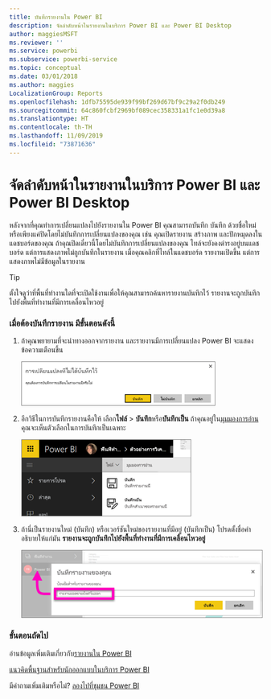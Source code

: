 ```yaml
---
title: บันทึกรายงานใน Power BI
description: จัดลำดับหน้าในรายงานในบริการ Power BI และ Power BI Desktop
author: maggiesMSFT
ms.reviewer: ''
ms.service: powerbi
ms.subservice: powerbi-service
ms.topic: conceptual
ms.date: 03/01/2018
ms.author: maggies
LocalizationGroup: Reports
ms.openlocfilehash: 1dfb75595de939f99bf269d67bf9c29a2f0db249
ms.sourcegitcommit: 64c860fcbf2969bf089cec358331a1fc1e0d39a8
ms.translationtype: HT
ms.contentlocale: th-TH
ms.lasthandoff: 11/09/2019
ms.locfileid: "73871636"
---
```

# <a name="save-a-report-in-power-bi-service-and-power-bi-desktop"></a>จัดลำดับหน้าในรายงานในบริการ Power BI และ Power BI Desktop
หลังจากที่คุณทำการเปลี่ยนแปลงไปยังรายงานใน Power BI คุณสามารถบันทึก บันทึก ด้วยชื่อใหม่ หรือเพียงแค่ปิดโดยไม่บันทึกการเปลี่ยนแปลงของคุณ เช่น คุณเปิดรายงาน สร้างภาพ และปักหมุดลงในแดชบอร์ดของคุณ ถ้าคุณปิดเดี๋ยวนี้โดยไม่บันทึกการเปลี่ยนแปลงของคุณ ไทล์จะยังคงดำรงอยู่บนแดชบอร์ด แต่การแสดงภาพไม่ถูกบันทึกในรายงาน เมื่อคุณคลิกที่ไทล์ในแดชบอร์ด รายงานเปิดขึ้น แต่การแสดงภาพไม่มีข้อมูลในรายงาน

> [!TIP]
> ตั้งใจดูว่าที่พื้นที่ทำงานใดที่จะเปิดใช้งานเพื่อให้คุณสามารถค้นหารายงานบันทึกไว้ รายงานจะถูกบันทึกไปยังพื้นที่ทำงานที่มีการเคลื่อนไหวอยู่
> 
> 

### <a name="to-save-a-report"></a>เมื่อต้องบันทึกรายงาน มีขั้นตอนดังนี้
1. ถ้าคุณพยายามที่จะนำทางออกจากรายงาน และรายงานมีการเปลี่ยนแปลง Power BI จะแสดงข้อความเตือนขึ้น
   
   ![บันทึกการเปลี่ยนแปลง](media/service-report-save/power-bi-unsaved.png)
2. อีกวิธีในการบันทึกรายงานคือให้ เลือก**ไฟล์** \> **บันทึก**หรือ**บันทึกเป็น** ถ้าคุณอยู่ใน[มุมมองการอ่าน](consumer/end-user-reading-view.md)คุณจะเห็นตัวเลือกในการบันทึกเป็นเฉพาะ 
   
   ![บันทึกรายงาน](media/service-report-save/power-bi-save-new.png)
3. ถ้านี่เป็นรายงานใหม่ (บันทึก) หรือเวอร์ชันใหม่ของรายงานที่มีอยู่ (บันทึกเป็น) โปรดตั้งชื่อคำอธิบายให้แก่มัน  **รายงานจะถูกบันทึกไปยังพื้นที่ทำงานที่มีการเคลื่อนไหวอยู่**
   
    ![ตั้งชื่อรายงาน](media/service-report-save/power-bi-save-dialog.png)

### <a name="next-steps"></a>ขั้นตอนถัดไป
อ่านข้อมูลเพิ่มเติมเกี่ยวกับ[รายงานใน Power BI](consumer/end-user-reports.md)

[แนวคิดพื้นฐานสำหรับนักออกแบบในบริการ Power BI](service-basic-concepts.md)

มีคำถามเพิ่มเติมหรือไม่? [ลองไปที่ชุมชน Power BI](https://community.powerbi.com/)

